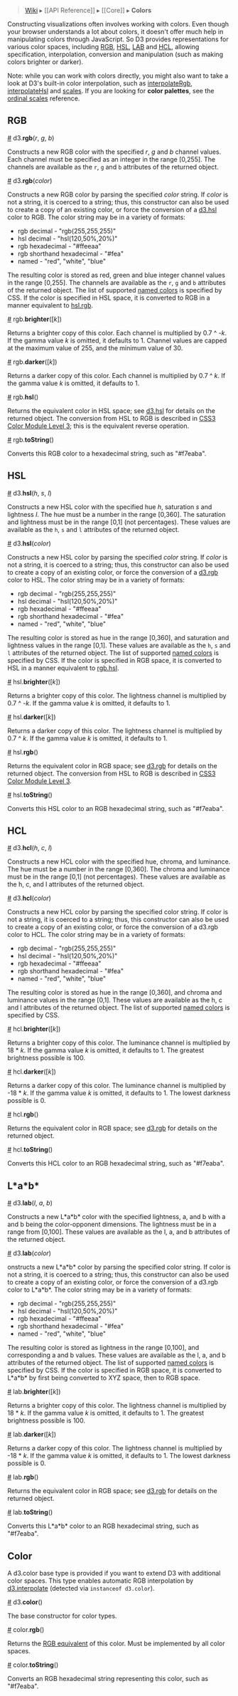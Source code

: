 > [Wiki](Home) ▸ [[API Reference]] ▸ [[Core]] ▸ **Colors**

Constructing visualizations often involves working with colors. Even though your browser understands a lot about colors, it doesn't offer much help in manipulating colors through JavaScript. So D3 provides representations for various color spaces, including [RGB](http://en.wikipedia.org/wiki/RGB_color_model), [HSL](http://en.wikipedia.org/wiki/HSL_and_HSV), [LAB](http://en.wikipedia.org/wiki/Lab_color_space) and [HCL](https://en.wikipedia.org/wiki/CIELUV_color_space#Cylindrical_representation), allowing specification, interpolation, conversion and manipulation (such as making colors brighter or darker).

Note: while you can work with colors directly, you might also want to take a look at D3's built-in color interpolation, such as [interpolateRgb](Transitions#d3_interpolateRgb), [interpolateHsl](Transitions#d3_interpolateHsl) and [scales](Scales). If you are looking for **color palettes**, see the [ordinal scales](Ordinal-Scales) reference.

## RGB

<a name="d3_rgb" href="#d3_rgb">#</a> d3.<b>rgb</b>(<i>r</i>, <i>g</i>, <i>b</i>)

Constructs a new RGB color with the specified *r*, *g* and *b* channel values. Each channel must be specified as an integer in the range [0,255]. The channels are available as the `r`, `g` and `b` attributes of the returned object.

<a href="#d3_rgb">#</a> d3.<b>rgb</b>(<i>color</i>)

Constructs a new RGB color by parsing the specified *color* string. If *color* is not a string, it is coerced to a string; thus, this constructor can also be used to create a copy of an existing color, or force the conversion of a [d3.hsl](#d3_hsl) color to RGB. The color string may be in a variety of formats:

* rgb decimal - "rgb(255,255,255)"
* hsl decimal - "hsl(120,50%,20%)"
* rgb hexadecimal - "#ffeeaa"
* rgb shorthand hexadecimal - "#fea"
* named - "red", "white", "blue"

The resulting color is stored as red, green and blue integer channel values in the range [0,255]. The channels are available as the `r`, `g` and `b` attributes of the returned object. The list of supported [named colors](http://www.w3.org/TR/SVG/types.html#ColorKeywords) is specified by CSS. If the color is specified in HSL space, it is converted to RGB in a manner equivalent to [hsl.rgb](#hsl_rgb).

<a name="rgb_brighter" href="#rgb_brighter">#</a> rgb.<b>brighter</b>([<i>k</i>])

Returns a brighter copy of this color. Each channel is multiplied by 0.7 ^ *-k*. If the gamma value *k* is omitted, it defaults to 1. Channel values are capped at the maximum value of 255, and the minimum value of 30.

<a name="rgb_darker" href="#rgb_darker">#</a> rgb.<b>darker</b>([<i>k</i>])

Returns a darker copy of this color. Each channel is multiplied by 0.7 ^ *k*. If the gamma value *k* is omitted, it defaults to 1.

<a name="rgb_hsl" href="#rgb_hsl">#</a> rgb.<b>hsl</b>()

Returns the equivalent color in HSL space; see [d3.hsl](#d3_hsl) for details on the returned object. The conversion from HSL to RGB is described in [CSS3 Color Module Level 3](http://www.w3.org/TR/css3-color/#hsl-color); this is the equivalent reverse operation.

<a name="rgb_toString" href="#rgb_toString">#</a> rgb.<b>toString</b>()

Converts this RGB color to a hexadecimal string, such as "#f7eaba".

## HSL

<a name="d3_hsl" href="#d3_hsl">#</a> d3.<b>hsl</b>(<i>h</i>, <i>s</i>, <i>l</i>)

Constructs a new HSL color with the specified hue *h*, saturation *s* and lightness *l*. The hue must be a number in the range [0,360]. The saturation and lightness must be in the range [0,1] <span>(not percentages)</span>. These values are available as the `h`, `s` and `l` attributes of the returned object.

<a href="#d3_hsl">#</a> d3.<b>hsl</b>(<i>color</i>)

Constructs a new HSL color by parsing the specified *color* string. If *color* is not a string, it is coerced to a string; thus, this constructor can also be used to create a copy of an existing color, or force the conversion of a [d3.rgb](#d3_rgb) color to HSL. The color string may be in a variety of formats:

* rgb decimal - "rgb(255,255,255)"
* hsl decimal - "hsl(120,50%,20%)"
* rgb hexadecimal - "#ffeeaa"
* rgb shorthand hexadecimal - "#fea"
* named - "red", "white", "blue"

The resulting color is stored as hue in the range [0,360], and saturation and lightness values in the range [0,1]. These values are available as the `h`, `s` and `l` attributes of the returned object. The list of supported [named colors](http://www.w3.org/TR/SVG/types.html#ColorKeywords) is specified by CSS. If the color is specified in RGB space, it is converted to HSL in a manner equivalent to [rgb.hsl](#rgb_hsl).

<a name="hsl_brighter" href="#hsl_brighter">#</a> hsl.<b>brighter</b>([<i>k</i>])

Returns a brighter copy of this color. The lightness channel is multiplied by 0.7 ^ *-k*. If the gamma value *k* is omitted, it defaults to 1.

<a name="hsl_darker" href="#hsl_darker">#</a> hsl.<b>darker</b>([<i>k</i>])

Returns a darker copy of this color. The lightness channel is multiplied by 0.7 ^ *k*. If the gamma value *k* is omitted, it defaults to 1.

<a name="hsl_rgb" href="#hsl_rgb">#</a> hsl.<b>rgb</b>()

Returns the equivalent color in RGB space; see [d3.rgb](#d3_rgb) for details on the returned object. The conversion from HSL to RGB is described in [CSS3 Color Module Level 3](http://www.w3.org/TR/css3-color/#hsl-color).

<a name="hsl_toString" href="#hsl_toString">#</a> hsl.<b>toString</b>()

Converts this HSL color to an RGB hexadecimal string, such as "#f7eaba".

## HCL

<a name="d3_hcl" href="#d3_hcl">#</a> d3.<b>hcl</b>(<i>h</i>, <i>c</i>, <i>l</i>)

Constructs a new HCL color with the specified hue, chroma, and luminance. The hue must be a number in the range [0,360]. The chroma and luminance must be in the range [0,1] (not percentages). These values are available as the h, c, and l attributes of the returned object.

<a href="#d3_hcl">#</a> d3.<b>hcl</b>(<i>color</i>)

Constructs a new HCL color by parsing the specified color string. If color is not a string, it is coerced to a string; thus, this constructor can also be used to create a copy of an existing color, or force the conversion of a d3.rgb color to HCL. The color string may be in a variety of formats:

* rgb decimal - "rgb(255,255,255)"
* hsl decimal - "hsl(120,50%,20%)"
* rgb hexadecimal - "#ffeeaa"
* rgb shorthand hexadecimal - "#fea"
* named - "red", "white", "blue"
        
The resulting color is stored as hue in the range [0,360], and chroma and luminance values in the range [0,1]. These values are available as the h, c and l attributes of the returned object. The list of supported [named colors](http://www.w3.org/TR/SVG/types.html#ColorKeywords) is specified by CSS.

<a name="hcl_brighter" href="#hcl_brighter">#</a> hcl.<b>brighter</b>([<i>k</i>])

Returns a brighter copy of this color. The luminance channel is multiplied by 18 * *k*. If the gamma value *k* is omitted, it defaults to 1. The greatest brightness possible is 100.

<a name="hcl_darker" href="#hcl_darker">#</a> hcl.<b>darker</b>([<i>k</i>])

Returns a darker copy of this color. The luminance channel is multiplied by -18 * *k*. If the gamma value *k* is omitted, it defaults to 1. The lowest darkness possible is 0.

<a name="hcl_rgb" href="#hcl_rgb">#</a> hcl.<b>rgb</b>()

Returns the equivalent color in RGB space; see [d3.rgb](#d3_rgb) for details on the returned object.

<a name="hcl_toString" href="#hcl_toString">#</a> hcl.<b>toString</b>()

Converts this HCL color to an RGB hexadecimal string, such as "#f7eaba".

## L\*a\*b\*

<a name="d3_lab" href="#d3_lab">#</a> d3.<b>lab</b>(<i>l</i>, <i>a</i>, <i>b</i>)

Constructs a new L\*a\*b\* color with the specified lightness, a, and b with a and b being the color-opponent dimensions. The lightness must be in a range from [0,100]. These values are available as the l, a, and b attributes of the returned object.

<a href="#d3_lab">#</a> d3.<b>lab</b>(<i>color</i>)

onstructs a new L\*a\*b\* color by parsing the specified color string. If color is not a string, it is coerced to a string; thus, this constructor can also be used to create a copy of an existing color, or force the conversion of a d3.rgb color to L\*a\*b\*. The color string may be in a variety of formats:

* rgb decimal - "rgb(255,255,255)"
* hsl decimal - "hsl(120,50%,20%)"
* rgb hexadecimal - "#ffeeaa"
* rgb shorthand hexadecimal - "#fea"
* named - "red", "white", "blue"
    
The resulting color is stored as lightness in the range [0,100], and corresponding a and b values. These values are available as the l, a, and b attributes of the returned object. The list of supported [named colors](http://www.w3.org/TR/SVG/types.html#ColorKeywords) is specified by CSS. If the color is specified in RGB space, it is converted to L\*a\*b\* by first being converted to XYZ space, then to RGB space.

<a name="lab_brighter" href="#lab_brighter">#</a> lab.<b>brighter</b>([<i>k</i>])

Returns a brighter copy of this color. The lightness channel is multiplied by 18 * *k*. If the gamma value *k* is omitted, it defaults to 1. The greatest brightness possible is 100.

<a name="lab_darker" href="#lab_darker">#</a> lab.<b>darker</b>([<i>k</i>])

Returns a darker copy of this color. The lightness channel is multiplied by -18 * *k*. If the gamma value *k* is omitted, it defaults to 1. The lowest darkness possible is 0.

<a name="lab_rgb" href="#lab_rgb">#</a> lab.<b>rgb</b>()

Returns the equivalent color in RGB space; see [d3.rgb](#d3_rgb) for details on the returned object.

<a name="lab_toString" href="#lab_toString">#</a> lab.<b>toString</b>()

Converts this L\*a\*b\* color to an RGB hexadecimal string, such as "#f7eaba".

## Color

A d3.color base type is provided if you want to extend D3 with additional color spaces. This type enables automatic RGB interpolation by [d3.interpolate](Transitions#d3_interpolate) (detected via `instanceof d3.color`).

<a name="d3_color" href="#d3_color">#</a> d3.<b>color</b>()

The base constructor for color types.

<a name="rgb" href="#rgb">#</a> color.<b>rgb</b>()

Returns the [RGB equivalent](#d3_rgb) of this color. Must be implemented by all color spaces.

<a name="toString" href="#toString">#</a> color.<b>toString</b>()

Converts an RGB hexadecimal string representing this color, such as "#f7eaba".
